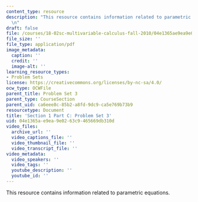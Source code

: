 ```yaml
---
content_type: resource
description: "This resource contains information related to parametric equations.\r\
  \n"
draft: false
file: /courses/18-02sc-multivariable-calculus-fall-2010/04e1365ae9ea9e0263c9465669db310d_MIT18_02SC_pset3.pdf
file_size: ''
file_type: application/pdf
image_metadata:
  caption: ''
  credit: ''
  image-alt: ''
learning_resource_types:
- Problem Sets
license: https://creativecommons.org/licenses/by-nc-sa/4.0/
ocw_type: OCWFile
parent_title: Problem Set 3
parent_type: CourseSection
parent_uid: ca6eee8c-85b2-a8fd-9dc9-ca5e769b73b9
resourcetype: Document
title: 'Section 1 Part C: Problem Set 3'
uid: 04e1365a-e9ea-9e02-63c9-465669db310d
video_files:
  archive_url: ''
  video_captions_file: ''
  video_thumbnail_file: ''
  video_transcript_file: ''
video_metadata:
  video_speakers: ''
  video_tags: ''
  youtube_description: ''
  youtube_id: ''
---
```

This resource contains information related to parametric equations.